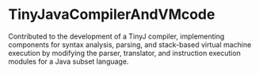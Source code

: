 # TinyJavaCompilerAndVMcode
Contributed to the development of a TinyJ compiler, implementing components for syntax analysis, parsing, and stack-based virtual machine execution by modifying the parser, translator, and instruction execution modules for a Java subset language.
